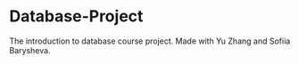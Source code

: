 # Database-Project
The introduction to database course project. Made with Yu Zhang and Sofiia Barysheva. 
